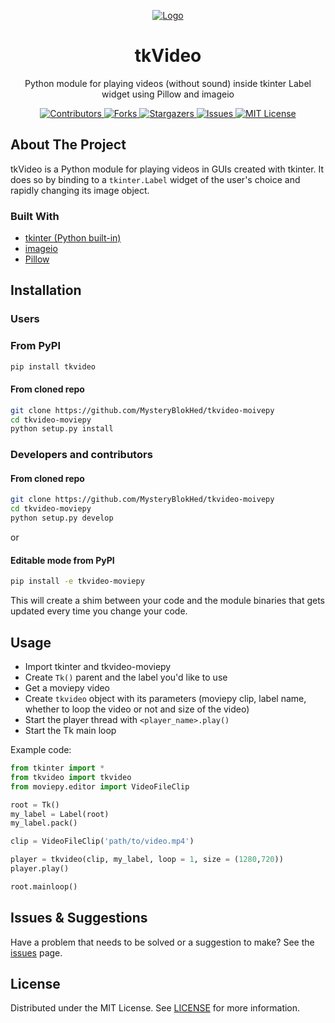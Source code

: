 <p align="center">
  <a href="https://github.com/MysteryBlokHed/tkvideo-moviepy">
    <img src="https://raw.githubusercontent.com/MysteryBlokHed/tkvideo-moviepy/master/images/logo.png" alt="Logo" >
  </a>

  <h1 align="center">tkVideo</h1>

  <p align="center">
    Python module for playing videos (without sound) inside tkinter Label widget using Pillow and imageio
    <br />

<p align="center">
  <a href="https://github.com/MysteryBlokHed/tkvideo-moviepy/graphs/contributors">
    <img
      src="https://img.shields.io/github/contributors/MysteryBlokHed/tkvideo-moviepy.svg?style=flat-square"
      alt="Contributors"
    />
  </a>
  <a href="https://github.com/MysteryBlokHed/tkvideo-moviepy/network/members">
    <img
      src="https://img.shields.io/github/forks/MysteryBlokHed/tkvideo-moviepy.svg?style=flat-square"
      alt="Forks"
    />
  </a>
  <a href="https://github.com/MysteryBlokHed/tkvideo-moviepy/stargazers">
    <img
      src="https://img.shields.io/github/stars/MysteryBlokHed/tkvideo-moviepy.svg?style=flat-squarem/MysteryBlokHed/tkvideo-moviepy/network/members"
      alt="Stargazers"
    />
  </a>
  <a href="https://github.com/MysteryBlokHed/tkvideo-moviepy/issues">
    <img
      src="https://img.shields.io/github/issues/MysteryBlokHed/tkvideo-moviepy.svg?style=flat-square"
      alt="Issues"
    />
  </a>
  <a href="https://github.com/MysteryBlokHed/tkvideo-moviepy/blob/master/LICENSE">
    <img
      src="https://img.shields.io/github/license/MysteryBlokHed/tkvideo-moviepy.svg?style=flat-square"
      alt="MIT License"
    />
  </a>
</p>

## About The Project

tkVideo is a Python module for playing videos in GUIs created with tkinter.
It does so by binding to a `tkinter.Label` widget of the user's choice and rapidly changing its image object.

### Built With

- [tkinter (Python built-in)](https://docs.python.org/3/library/tkinter.html)
- [imageio](https://imageio.github.io)
- [Pillow](https://pypi.org/project/Pillow/)

## Installation

### Users

### From PyPI

```sh
pip install tkvideo
```

#### From cloned repo

```sh
git clone https://github.com/MysteryBlokHed/tkvideo-moivepy
cd tkvideo-moviepy
python setup.py install
```

### Developers and contributors

#### From cloned repo

```sh
git clone https://github.com/MysteryBlokHed/tkvideo-moivepy
cd tkvideo-moviepy
python setup.py develop
```

or

#### Editable mode from PyPI

```sh
pip install -e tkvideo-moviepy
```

This will create a shim between your code and the module binaries that gets updated every time you change your code.

## Usage

- Import tkinter and tkvideo-moviepy
- Create `Tk()` parent and the label you'd like to use
- Get a moviepy video
- Create `tkvideo` object with its parameters (moviepy clip, label name, whether to loop the video or not and size of the video)
- Start the player thread with `<player_name>.play()`
- Start the Tk main loop

Example code:

```py
from tkinter import *
from tkvideo import tkvideo
from moviepy.editor import VideoFileClip

root = Tk()
my_label = Label(root)
my_label.pack()

clip = VideoFileClip('path/to/video.mp4')

player = tkvideo(clip, my_label, loop = 1, size = (1280,720))
player.play()

root.mainloop()
```

## Issues & Suggestions

Have a problem that needs to be solved or a suggestion to make? See the [issues](https://github.com/MysteryBlokHed/tkvideo-moviepy/issues) page.

## License

Distributed under the MIT License. See [LICENSE](LICENSE) for more information.
